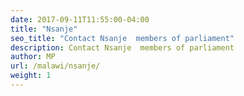 ```yaml
---
date: 2017-09-11T11:55:00-04:00
title: "Nsanje"
seo_title: "Contact Nsanje  members of parliament"
description: Contact Nsanje  members of parliament
author: MP
url: /malawi/nsanje/
weight: 1
---
```


